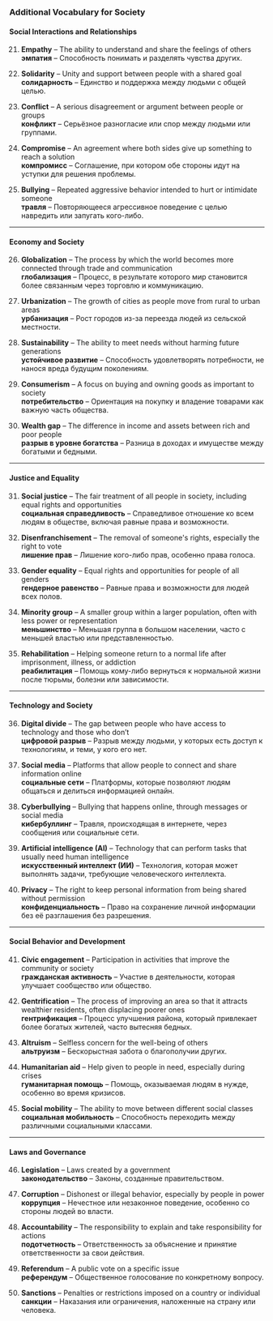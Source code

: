 ### **Additional Vocabulary for Society**

#### Social Interactions and Relationships
21. **Empathy** – The ability to understand and share the feelings of others  
    **эмпатия** – Способность понимать и разделять чувства других.

22. **Solidarity** – Unity and support between people with a shared goal  
    **солидарность** – Единство и поддержка между людьми с общей целью.

23. **Conflict** – A serious disagreement or argument between people or groups  
    **конфликт** – Серьёзное разногласие или спор между людьми или группами.

24. **Compromise** – An agreement where both sides give up something to reach a solution  
    **компромисс** – Соглашение, при котором обе стороны идут на уступки для решения проблемы.

25. **Bullying** – Repeated aggressive behavior intended to hurt or intimidate someone  
    **травля** – Повторяющееся агрессивное поведение с целью навредить или запугать кого-либо.

---

#### Economy and Society
26. **Globalization** – The process by which the world becomes more connected through trade and communication  
    **глобализация** – Процесс, в результате которого мир становится более связанным через торговлю и коммуникацию.

27. **Urbanization** – The growth of cities as people move from rural to urban areas  
    **урбанизация** – Рост городов из-за переезда людей из сельской местности.

28. **Sustainability** – The ability to meet needs without harming future generations  
    **устойчивое развитие** – Способность удовлетворять потребности, не нанося вреда будущим поколениям.

29. **Consumerism** – A focus on buying and owning goods as important to society  
    **потребительство** – Ориентация на покупку и владение товарами как важную часть общества.

30. **Wealth gap** – The difference in income and assets between rich and poor people  
    **разрыв в уровне богатства** – Разница в доходах и имуществе между богатыми и бедными.

---

#### Justice and Equality
31. **Social justice** – The fair treatment of all people in society, including equal rights and opportunities  
    **социальная справедливость** – Справедливое отношение ко всем людям в обществе, включая равные права и возможности.

32. **Disenfranchisement** – The removal of someone's rights, especially the right to vote  
    **лишение прав** – Лишение кого-либо прав, особенно права голоса.

33. **Gender equality** – Equal rights and opportunities for people of all genders  
    **гендерное равенство** – Равные права и возможности для людей всех полов.

34. **Minority group** – A smaller group within a larger population, often with less power or representation  
    **меньшинство** – Меньшая группа в большом населении, часто с меньшей властью или представленностью.

35. **Rehabilitation** – Helping someone return to a normal life after imprisonment, illness, or addiction  
    **реабилитация** – Помощь кому-либо вернуться к нормальной жизни после тюрьмы, болезни или зависимости.

---

#### Technology and Society
36. **Digital divide** – The gap between people who have access to technology and those who don’t  
    **цифровой разрыв** – Разрыв между людьми, у которых есть доступ к технологиям, и теми, у кого его нет.

37. **Social media** – Platforms that allow people to connect and share information online  
    **социальные сети** – Платформы, которые позволяют людям общаться и делиться информацией онлайн.

38. **Cyberbullying** – Bullying that happens online, through messages or social media  
    **кибербуллинг** – Травля, происходящая в интернете, через сообщения или социальные сети.

39. **Artificial intelligence (AI)** – Technology that can perform tasks that usually need human intelligence  
    **искусственный интеллект (ИИ)** – Технология, которая может выполнять задачи, требующие человеческого интеллекта.

40. **Privacy** – The right to keep personal information from being shared without permission  
    **конфиденциальность** – Право на сохранение личной информации без её разглашения без разрешения.

---

#### Social Behavior and Development
41. **Civic engagement** – Participation in activities that improve the community or society  
    **гражданская активность** – Участие в деятельности, которая улучшает сообщество или общество.

42. **Gentrification** – The process of improving an area so that it attracts wealthier residents, often displacing poorer ones  
    **гентрификация** – Процесс улучшения района, который привлекает более богатых жителей, часто вытесняя бедных.

43. **Altruism** – Selfless concern for the well-being of others  
    **альтруизм** – Бескорыстная забота о благополучии других.

44. **Humanitarian aid** – Help given to people in need, especially during crises  
    **гуманитарная помощь** – Помощь, оказываемая людям в нужде, особенно во время кризисов.

45. **Social mobility** – The ability to move between different social classes  
    **социальная мобильность** – Способность переходить между различными социальными классами.

---

#### Laws and Governance
46. **Legislation** – Laws created by a government  
    **законодательство** – Законы, созданные правительством.

47. **Corruption** – Dishonest or illegal behavior, especially by people in power  
    **коррупция** – Нечестное или незаконное поведение, особенно со стороны людей во власти.

48. **Accountability** – The responsibility to explain and take responsibility for actions  
    **подотчетность** – Ответственность за объяснение и принятие ответственности за свои действия.

49. **Referendum** – A public vote on a specific issue  
    **референдум** – Общественное голосование по конкретному вопросу.

50. **Sanctions** – Penalties or restrictions imposed on a country or individual  
    **санкции** – Наказания или ограничения, наложенные на страну или человека.

